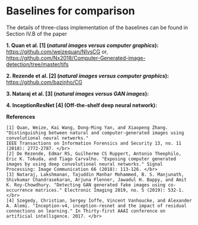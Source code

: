# Baselines for comparison
The details of three-class implementation of the baselines can be found in Section IV.B of the paper </br>

**1. Quan et al. [1] (_natural images versus computer graphics_):** </br>
https://github.com/weizequan/NIvsCG or, </br>
https://github.com/Nx2018/Computer-Generated-image-detection/tree/master/tifs </br>

**2. Rezende et al. [2] (_natural images versus computer graphics_):** </br>
https://github.com/bazinho/CG </br>

**3. Nataraj et al. [3] (_natural images versus GAN images_):** </br> 

**4. InceptionResNet [4] (Off-the-shelf deep neural network):** </br> 

**References** </br>
````
[1] Quan, Weize, Kai Wang, Dong-Ming Yan, and Xiaopeng Zhang. "Distinguishing between natural and computer-generated images using convolutional neural networks." 
IEEE Transactions on Information Forensics and Security 13, no. 11 (2018): 2772-2787. </br>
[2] De Rezende, Edmar RS, Guilherme CS Ruppert, Antonio Theophilo, Eric K. Tokuda, and Tiago Carvalho. "Exposing computer generated images by using deep convolutional neural networks." Signal Processing: Image Communication 66 (2018): 113-126. </br>
[3] Nataraj, Lakshmanan, Tajuddin Manhar Mohammed, B. S. Manjunath, Shivkumar Chandrasekaran, Arjuna Flenner, Jawadul H. Bappy, and Amit K. Roy-Chowdhury. "Detecting GAN generated fake images using co-occurrence matrices." Electronic Imaging 2019, no. 5 (2019): 532-1. </br>
[4] Szegedy, Christian, Sergey Ioffe, Vincent Vanhoucke, and Alexander A. Alemi. "Inception-v4, inception-resnet and the impact of residual connections on learning." In Thirty-first AAAI conference on artificial intelligence. 2017. </br>
````
